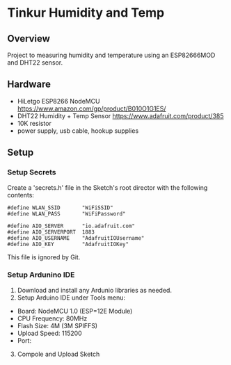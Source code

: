# Tinkur Humidity and Temp

## Overview

Project to measuring humidity and temperature using an ESP82666MOD and DHT22 sensor.

## Hardware

* HiLetgo ESP8266 NodeMCU https://www.amazon.com/gp/product/B010O1G1ES/
* DHT22 Humidity + Temp Sensor https://www.adafruit.com/product/385
* 10K resistor 
* power supply, usb cable, hookup supplies

## Setup

### Setup Secrets

Create a 'secrets.h' file in the Sketch's root director with the following contents:

~~~
#define WLAN_SSID       "WiFiSSID"
#define WLAN_PASS       "WiFiPassword"

#define AIO_SERVER      "io.adafruit.com"
#define AIO_SERVERPORT  1883
#define AIO_USERNAME    "AdafruitIOUsername"
#define AIO_KEY         "AdafruitIOKey"
~~~

This file is ignored by Git.

### Setup Ardunino IDE

1. Download and install any Ardunio libraries as needed.
2. Setup Arduino IDE under Tools menu:
  * Board: NodeMCU 1.0 (ESP=12E Module)
  * CPU Frequency: 80MHz
  * Flash Size: 4M (3M SPIFFS)
  * Upload Speed: 115200
  * Port: 
3. Compole and Upload Sketch
